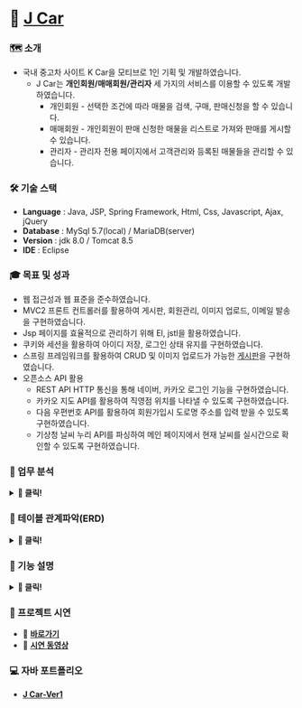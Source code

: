 # 🔗 [J Car](http://tieotdsf1324.cafe24.com/port/car.do)
 
### 🗺 소개
* 국내 중고차 사이트 K Car을 모티브로 1인 기획 및 개발하였습니다.
  * J Car는 **개인회원/매매회원/관리자** 세 가지의 서비스를 이용할 수 있도록 개발하였습니다.
    * 개인회원 - 선택한 조건에 따라 매물을 검색, 구매, 판매신청을 할 수 있습니다.
    * 매매회원 - 개인회원이 판매 신청한 매물을 리스트로 가져와 판매를 게시할 수 있습니다.
    * 관리자   - 관리자 전용 페이지에서 고객관리와 등록된 매물들을 관리할 수 있습니다.


### 🛠 기술 스택
* **Language** : Java, JSP, Spring Framework, Html, Css, Javascript, Ajax, jQuery 
* **Database** : MySql 5.7(local) / MariaDB(server)
* **Version**  : jdk 8.0 / Tomcat 8.5
* **IDE**      : Eclipse


### 🎓 목표 및 성과
* 웹 접근성과 웹 표준을 준수하였습니다.
* MVC2 프론트 컨트롤러를 활용하여 게시판, 회원관리, 이미지 업로드, 이메일 발송을 구현하였습니다.
* Jsp 페이지를 효율적으로 관리하기 위해 El, jstl을 활용하였습니다.
* 쿠키와 세션을 활용하여 아이디 저장, 로그인 상태 유지를 구현하였습니다.
* 스프링 프레임워크를 활용하여 CRUD 및 이미지 업로드가 가능한 [게시판](https://github.com/Frankle97/spring-board)을 구현하였습니다.
* 오픈소스 API 활용 
  * REST API HTTP 통신을 통해 네이버, 카카오 로그인 기능을 구현하였습니다. 
  * 카카오 지도 API를 활용하여 직영점 위치를 나타낼 수 있도록 구현하였습니다.
  * 다음 우편번호 API를 활용하여 회원가입시 도로명 주소를 입력 받을 수 있도록 구현하였습니다.
  * 기상청 날씨 누리 API를 파싱하여 메인 페이지에서 현재 날씨를 실시간으로 확인할 수 있도록 구현하였습니다.  
  
### 📖 업무 분석
<details>
 <summary> <strong>📌 클릭!</strong> </summary>

![image](https://user-images.githubusercontent.com/61595394/106875381-f3f9a680-6719-11eb-851d-c2268a7cf90c.png)
![image](https://user-images.githubusercontent.com/61595394/106875300-dd534f80-6719-11eb-9478-d2b20f617113.png)
![image](https://user-images.githubusercontent.com/61595394/106875468-0bd12a80-671a-11eb-9b28-268112e896d6.png)


</details>

### 📖 테이블 관계파악(ERD)
<details>
 <summary> <strong>📌 클릭!</strong> </summary>

![image](https://user-images.githubusercontent.com/61595394/106875616-3622e800-671a-11eb-931e-3a8c68196b76.png)
![image](https://user-images.githubusercontent.com/61595394/106875670-46d35e00-671a-11eb-9709-6f6452a434e2.png)

</details>

### 📖 기능 설명
<details>
 <summary> <strong>📌 클릭!</strong> </summary>
 
![image](https://user-images.githubusercontent.com/61595394/106872412-9dd73400-6716-11eb-9584-e86c0ec5e905.png)
![image](https://user-images.githubusercontent.com/61595394/106872704-eee72800-6716-11eb-9332-79a9f208b64e.png)
![image](https://user-images.githubusercontent.com/61595394/106872756-01616180-6717-11eb-9756-f813faaed4be.png)
![image](https://user-images.githubusercontent.com/61595394/106872797-0de5ba00-6717-11eb-8d20-23e0dd930bcd.png)
![image](https://user-images.githubusercontent.com/61595394/106872900-31106980-6717-11eb-8a42-8bdb828dd97b.png)
![image](https://user-images.githubusercontent.com/61595394/106873187-8c425c00-6717-11eb-9240-079ed4c9b4d0.png)
![image](https://user-images.githubusercontent.com/61595394/106873248-9a907800-6717-11eb-8c10-4a2811280907.png)
![image](https://user-images.githubusercontent.com/61595394/106873285-a4b27680-6717-11eb-8620-7abb2ed21772.png)
![image](https://user-images.githubusercontent.com/61595394/106873316-ad0ab180-6717-11eb-89ef-44f28422ceb3.png)
![image](https://user-images.githubusercontent.com/61595394/106873356-b7c54680-6717-11eb-814f-dc2d1cf6b825.png)
![image](https://user-images.githubusercontent.com/61595394/106873405-c57acc00-6717-11eb-932e-bae3b2916fe3.png) 
![image](https://user-images.githubusercontent.com/61595394/106873521-e3e0c780-6717-11eb-9419-42a031aad55f.png)
![image](https://user-images.githubusercontent.com/61595394/106873552-ee02c600-6717-11eb-8af2-bfa0b14f8f46.png)
![image](https://user-images.githubusercontent.com/61595394/106873598-f8bd5b00-6717-11eb-9911-cf3804f6f411.png)
![image](https://user-images.githubusercontent.com/61595394/106873642-04108680-6718-11eb-9485-6c51850ab4d5.png)
![image](https://user-images.githubusercontent.com/61595394/106873683-0d015800-6718-11eb-890c-30b9315b9507.png)
 
</details>

### 🐛 프로젝트 시연 
* 🔗 **[바로가기](http://tieotdsf1324.cafe24.com/port/car.do)**
* 🔗 **[시연 동영상](https://youtu.be/PxTwLjiz0oc)**

### 💻 자바 포트폴리오 
* **[J Car-Ver1](https://github.com/Frankle97/JCar-Ver1)**

 
